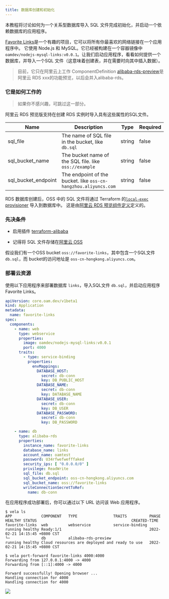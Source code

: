 ```yaml
---
title: 数据库创建和初始化
---
```


本教程将讨论如何为一个关系型数据库导入 SQL 文件完成初始化，并启动一个依赖数据库的应用程序。

[Favorite Links](https://github.com/kubevela-contrib/nodejs-mysql-links)是一个有趣的项目，它可以将所有你最喜欢的网络链接在一个应用程序中。
它使用 Node.js 和 MySQL。它已经被构建在一个容器镜像中 `oamdev/nodejs-mysql-links:v0.0.1`。让我们启动应用程序，看看如何提供一个数据库，并导入一个SQL
文件（这意味着创建表，并在需要时向其中插入数据）。

> 目前，它只在阿里云上工作
> ComponentDefinition [alibaba-rds-preview](https://github.com/oam-dev/catalog/blob/master/addons/terraform-alibaba/definitions/terraform-alibaba-rds-preview.yaml)是阿里云 RDS xxx的功能预览，以后会并入alibaba-rds。

### 它是如何工作的

> 如果你不感兴趣，可跳过这一部分。

阿里云 RDS 预览版支持在创建 RDS 实例时导入具有这些属性的SQL文件。

| Name                | Description                                                     | Type   | Required | Default |
|---------------------|-----------------------------------------------------------------|--------|----------|---------|
| sql_file            | The name of SQL file in the bucket, like `db.sql`               | string | false    |         |
| sql_bucket_name     | The bucket name of the SQL file. like `oss://example`           | string | false    |         |
| sql_bucket_endpoint | The endpoint of the bucket. like `oss-cn-hangzhou.aliyuncs.com` | string | false    |         |

RDS 数据库创建后，OSS 中的 SQL 文件将通过 Terraform 的[`local-exec` provisioner](https://github.com/kubevela-contrib/terraform-modules/blob/master/alibaba/rds-preview/main.tf#L24-L33) 导入到数据库中。
这是由[阿里云 RDS 预览组件定义](https://github.com/oam-dev/catalog/blob/master/addons/terraform-alibaba/definitions/terraform-alibaba-rds-preview.yaml#L23-L25)定义的。

### 先决条件

- 启用插件 [terraform-alibaba](../../../reference/addons/terraform)

- 记得将 SQL 文件存储在[阿里云 OSS](./terraform/alibaba-oss)

假设我们有一个OSS bucket `oss://favorite-links`，其中包含一个SQL文件 `db.sql`，而 bucket的访问地址是 `oss-cn-hongkong.aliyuncs.com`。

### 部署云资源

使用以下应用程序来部署数据库 `links`，导入SQL文件 `db.sql`，并启动应用程序 Favorite Links。

```yaml
apiVersion: core.oam.dev/v1beta1
kind: Application
metadata:
  name: favorite-links
spec:
  components:
    - name: web
      type: webservice
      properties:
        image: oamdev/nodejs-mysql-links:v0.0.1
        port: 4000
      traits:
        - type: service-binding
          properties:
            envMappings:
              DATABASE_HOST:
                secret: db-conn
                key: DB_PUBLIC_HOST
              DATABASE_NAME:
                secret: db-conn
                key: DATABASE_NAME
              DATABASE_USER:
                secret: db-conn
                key: DB_USER
              DATABASE_PASSWORD:
                secret: db-conn
                key: DB_PASSWORD

    - name: db
      type: alibaba-rds
      properties:
        instance_name: favorite-links
        database_name: links
        account_name: oamtest
        password: U34rfwefwefffaked
        security_ips: [ "0.0.0.0/0" ]
        privilege: ReadWrite
        sql_file: db.sql
        sql_bucket_endpoint: oss-cn-hongkong.aliyuncs.com
        sql_bucket_name: oss://favorite-links
        writeConnectionSecretToRef:
          name: db-conn

```

在应用程序成功部署后，你可以通过以下 URL 访问该 Web 应用程序。

```shell
$ vela ls
APP           	COMPONENT	TYPE               	TRAITS         	PHASE  	HEALTHY	STATUS                                       	CREATED-TIME
favorite-links	web      	webservice         	service-binding	running	healthy	Ready:1/1                                    	2022-02-21 14:15:45 +0800 CST
└─            	db       	alibaba-rds-preview	               	running	healthy	Cloud resources are deployed and ready to use	2022-02-21 14:15:45 +0800 CST

```

```shell
$ vela port-forward favorite-links 4000:4000
Forwarding from 127.0.0.1:4000 -> 4000
Forwarding from [::1]:4000 -> 4000

Forward successfully! Opening browser ...
Handling connection for 4000
Handling connection for 4000
```

![](https://kubevela-assets.oss-cn-beijing.aliyuncs.com/gifs/db-import-sql-sample-favorite-links.gif)

